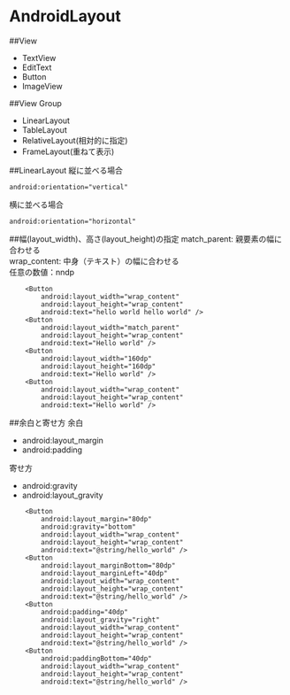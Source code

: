 # AndroidLayout

##View
* TextView
* EditText
* Button
* ImageView

##View Group
* LinearLayout
* TableLayout
* RelativeLayout(相対的に指定)
* FrameLayout(重ねて表示)

##LinearLayout
縦に並べる場合  
```
android:orientation="vertical"
```

横に並べる場合  
```
android:orientation="horizontal"
```

##幅(layout_width)、高さ(layout_height)の指定
match_parent: 親要素の幅に合わせる  
wrap_content: 中身（テキスト）の幅に合わせる  
任意の数値：nndp

```
    <Button
        android:layout_width="wrap_content"
        android:layout_height="wrap_content"
        android:text="hello world hello world" />
    <Button
        android:layout_width="match_parent"
        android:layout_height="wrap_content"
        android:text="Hello world" />
    <Button
        android:layout_width="160dp"
        android:layout_height="160dp"
        android:text="Hello world" />
    <Button
        android:layout_width="wrap_content"
        android:layout_height="wrap_content"
        android:text="Hello world" />
```

##余白と寄せ方
余白  

* android:layout_margin  
* android:padding  

寄せ方  

* android:gravity  
* android:layout_gravity  


```
    <Button
        android:layout_margin="80dp"
        android:gravity="bottom"
        android:layout_width="wrap_content"
        android:layout_height="wrap_content"
        android:text="@string/hello_world" />
    <Button
        android:layout_marginBottom="80dp"
        android:layout_marginLeft="40dp"
        android:layout_width="wrap_content"
        android:layout_height="wrap_content"
        android:text="@string/hello_world" />
    <Button
        android:padding="40dp"
        android:layout_gravity="right"
        android:layout_width="wrap_content"
        android:layout_height="wrap_content"
        android:text="@string/hello_world" />
    <Button
        android:paddingBottom="40dp"
        android:layout_width="wrap_content"
        android:layout_height="wrap_content"
        android:text="@string/hello_world" />
```